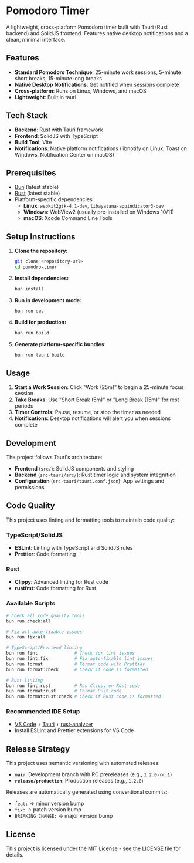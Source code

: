 # Pomodoro Timer

A lightweight, cross-platform Pomodoro timer built with Tauri (Rust backend) and SolidJS frontend. Features native desktop notifications and a clean, minimal interface.

## Features

- **Standard Pomodoro Technique**: 25-minute work sessions, 5-minute short breaks, 15-minute long breaks
- **Native Desktop Notifications**: Get notified when sessions complete
- **Cross-platform**: Runs on Linux, Windows, and macOS
- **Lightweight**: Built in tauri

## Tech Stack

- **Backend**: Rust with Tauri framework
- **Frontend**: SolidJS with TypeScript
- **Build Tool**: Vite
- **Notifications**: Native platform notifications (libnotify on Linux, Toast on Windows, Notification Center on macOS)

## Prerequisites

- [Bun](https://bun.sh/) (latest stable)
- [Rust](https://rustup.rs/) (latest stable)
- Platform-specific dependencies:
  - **Linux**: `webkit2gtk-4.1-dev`, `libayatana-appindicator3-dev`
  - **Windows**: WebView2 (usually pre-installed on Windows 10/11)
  - **macOS**: Xcode Command Line Tools

## Setup Instructions

1. **Clone the repository:**

   ```bash
   git clone <repository-url>
   cd pomodro-timer
   ```

2. **Install dependencies:**

   ```bash
   bun install
   ```

3. **Run in development mode:**

   ```bash
   bun run dev
   ```

4. **Build for production:**

   ```bash
   bun run build
   ```

5. **Generate platform-specific bundles:**
   ```bash
   bun run tauri build
   ```

## Usage

1. **Start a Work Session**: Click "Work (25m)" to begin a 25-minute focus session
2. **Take Breaks**: Use "Short Break (5m)" or "Long Break (15m)" for rest periods
3. **Timer Controls**: Pause, resume, or stop the timer as needed
4. **Notifications**: Desktop notifications will alert you when sessions complete

## Development

The project follows Tauri's architecture:

- **Frontend** (`src/`): SolidJS components and styling
- **Backend** (`src-tauri/src/`): Rust timer logic and system integration
- **Configuration** (`src-tauri/tauri.conf.json`): App settings and permissions

## Code Quality

This project uses linting and formatting tools to maintain code quality:

### TypeScript/SolidJS
- **ESLint**: Linting with TypeScript and SolidJS rules
- **Prettier**: Code formatting

### Rust
- **Clippy**: Advanced linting for Rust code
- **rustfmt**: Code formatting for Rust

### Available Scripts

```bash
# Check all code quality tools
bun run check:all

# Fix all auto-fixable issues
bun run fix:all

# TypeScript/Frontend linting
bun run lint              # Check for lint issues
bun run lint:fix          # Fix auto-fixable lint issues
bun run format            # Format code with Prettier
bun run format:check      # Check if code is formatted

# Rust linting
bun run lint:rust         # Run Clippy on Rust code
bun run format:rust       # Format Rust code
bun run format:rust:check # Check if Rust code is formatted
```

### Recommended IDE Setup

- [VS Code](https://code.visualstudio.com/) + [Tauri](https://marketplace.visualstudio.com/items?itemName=tauri-apps.tauri-vscode) + [rust-analyzer](https://marketplace.visualstudio.com/items?itemName=rust-lang.rust-analyzer)
- Install ESLint and Prettier extensions for VS Code

## Release Strategy

This project uses semantic versioning with automated releases:

- **`main`**: Development branch with RC prereleases (e.g., `1.2.0-rc.1`)
- **`release/production`**: Production releases (e.g., `1.2.0`)

Releases are automatically generated using conventional commits:
- `feat:` → minor version bump
- `fix:` → patch version bump  
- `BREAKING CHANGE:` → major version bump

## License

This project is licensed under the MIT License - see the [LICENSE](LICENSE) file for details.
